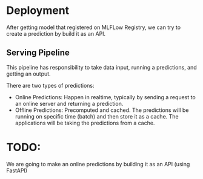 # Deployment
After getting model that registered on MLFLow Registry, we can try to create a prediction by build it as an API.

## Serving Pipeline
This pipeline has responsibility to take data input, running a predictions, and getting an output.

There are two types of predictions:
- Online Predictions: Happen in realtime, typically by sending a request to an online server and returning a prediction.
- Offline Predictions: Precomputed and cached. The predictions will be running on specific time (batch) and then store it as a cache. The applications will be taking the predictions from a cache.


# TODO:
We are going to make an online predictions by building it as an API (using FastAPI)